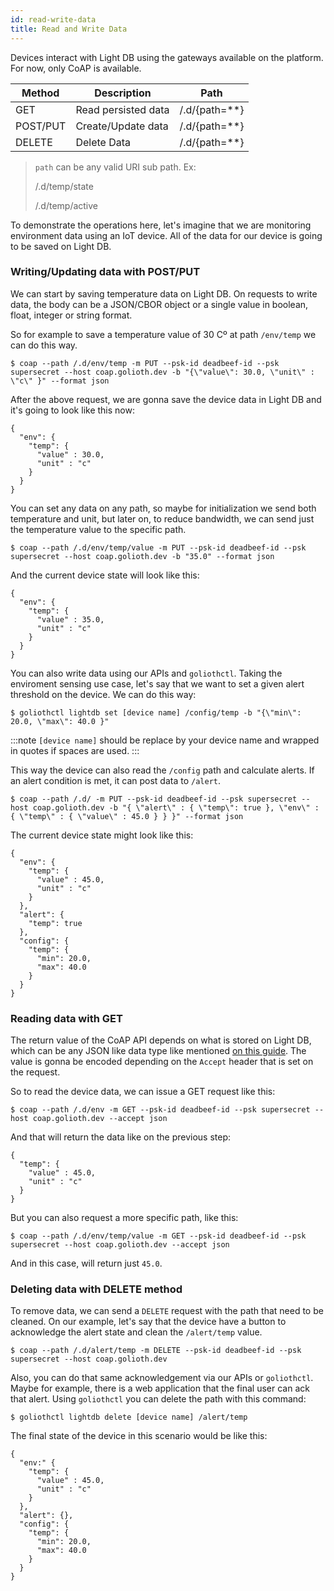 ```yaml
---
id: read-write-data
title: Read and Write Data
---
```


Devices interact with Light DB using the gateways available on the platform. For now, only CoAP is available.

| Method   | Description         | Path            |
| -------- | ------------------- | --------------- |
| GET      | Read persisted data | /.d/{path=\*\*} |
| POST/PUT | Create/Update data  | /.d/{path=\*\*} |
| DELETE   | Delete Data         | /.d/{path=\*\*} |

> `path` can be any valid URI sub path. Ex:
>
> /.d/temp/state
>
> /.d/temp/active

To demonstrate the operations here, let's imagine that we are monitoring environment data using an IoT device. All of the data for our device is going to be saved on Light DB.

### Writing/Updating data with POST/PUT

We can start by saving temperature data on Light DB. On requests to write data, the body can be a JSON/CBOR object or a single value in boolean, float, integer or string format.

So for example to save a temperature value of 30 Cº at path `/env/temp` we can do this way.

```
$ coap --path /.d/env/temp -m PUT --psk-id deadbeef-id --psk supersecret --host coap.golioth.dev -b "{\"value\": 30.0, \"unit\" : \"c\" }" --format json
```

After the above request, we are gonna save the device data in Light DB and it's going to look like this now:

```
{
  "env": {
    "temp": {
      "value" : 30.0,
      "unit" : "c"
    }
  }
}
```

You can set any data on any path, so maybe for initialization we send both temperature and unit, but later on, to reduce bandwidth, we can send just the temperature value to the specific path.

```
$ coap --path /.d/env/temp/value -m PUT --psk-id deadbeef-id --psk supersecret --host coap.golioth.dev -b "35.0" --format json
```

And the current device state will look like this:

```
{
  "env": {
    "temp": {
      "value" : 35.0,
      "unit" : "c"
    }
  }
}
```

You can also write data using our APIs and `goliothctl`. Taking the enviroment sensing use case, let's say that we want to set a given alert threshold on the device. We can do this way:

```
$ goliothctl lightdb set [device name] /config/temp -b "{\"min\": 20.0, \"max\": 40.0 }"
```

:::note
`[device name]` should be replace by your device name and wrapped in quotes if spaces are used.
:::

This way the device can also read the `/config` path and calculate alerts. If an alert condition is met, it can post data to `/alert`.

```
$ coap --path /.d/ -m PUT --psk-id deadbeef-id --psk supersecret --host coap.golioth.dev -b "{ \"alert\" : { \"temp\": true }, \"env\" : { \"temp\" : { \"value\" : 45.0 } } }" --format json
```

The current device state might look like this:

```
{
  "env": {
    "temp": {
      "value" : 45.0,
      "unit" : "c"
    }
  },
  "alert": {
    "temp": true
  },
  "config": {
    "temp": {
      "min": 20.0,
      "max": 40.0
    }
  }
}
```

### Reading data with GET

The return value of the CoAP API depends on what is stored on Light DB, which can be any JSON like data type like mentioned [on this guide](./structure-data). The value is gonna be encoded depending on the `Accept` header that is set on the request.

So to read the device data, we can issue a GET request like this:

```
$ coap --path /.d/env -m GET --psk-id deadbeef-id --psk supersecret --host coap.golioth.dev --accept json
```

And that will return the data like on the previous step:

```
{
  "temp": {
    "value" : 45.0,
    "unit" : "c"
  }
}
```

But you can also request a more specific path, like this:

```
$ coap --path /.d/env/temp/value -m GET --psk-id deadbeef-id --psk supersecret --host coap.golioth.dev --accept json
```

And in this case, will return just `45.0`.

### Deleting data with DELETE method

To remove data, we can send a `DELETE` request with the path that need to be cleaned. On our example, let's say that the device have a button to acknowledge the alert state and clean the `/alert/temp` value.

```
$ coap --path /.d/alert/temp -m DELETE --psk-id deadbeef-id --psk supersecret --host coap.golioth.dev
```

Also, you can do that same acknowledgement via our APIs or `goliothctl`. Maybe for example, there is a web application that the final user can ack that alert. Using `goliothctl` you can delete the path with this command:

```
$ goliothctl lightdb delete [device name] /alert/temp
```

The final state of the device in this scenario would be like this:

```
{
  "env:" {
    "temp": {
      "value" : 45.0,
      "unit" : "c"
    }
  },
  "alert": {},
  "config": {
    "temp": {
      "min": 20.0,
      "max": 40.0
    }
  }
}
```
